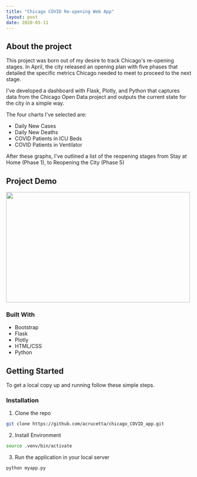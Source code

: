 ```yaml
---
title: "Chicago COVID Re-opening Web App"
layout: post
date: 2020-05-11
---
```

## About the project

This project was born out of my desire to track Chicago's re-opening stages. In April, the city released an opening plan with five phases that detailed the specific metrics Chicago needed to meet to proceed to the next stage.

I've developed a dashboard with Flask, Plotly, and Python that captures data from the Chicago Open Data project and outputs the current state for the city in a simple way.

The four charts I've selected are:
- Daily New Cases
- Daily New Deaths
- COVID Patients in ICU Beds
- COVID Patients in Ventilator

After these graphs, I've outlined a list of the reopening stages from Stay at Home (Phase 1), to Reopening the City (Phase 5)

## Project Demo

<img src="https://media.giphy.com/media/UqwoqfMAmZiV8vG6ea/giphy.gif" width="500" height="300" />

### Built With

* Bootstrap
* Flask
* Plotly
* HTML/CSS
* Python

<!-- GETTING STARTED -->
## Getting Started
To get a local copy up and running follow these simple steps.

### Installation
 
1. Clone the repo
```sh
git clone https://github.com/acrucetta/chicago_COVID_app.git
```
2. Install Environment
```sh
source .venv/bin/activate
```
3. Run the application in your local server
```sh
python myapp.py
```